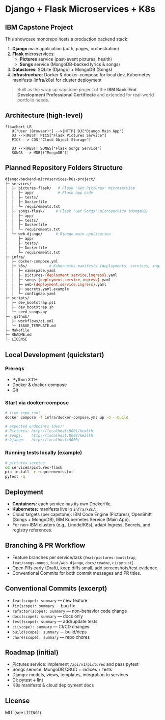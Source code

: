 # Django + Flask Microservices + K8s 
## IBM Capstone Project
This showcase monorepo hosts a production backend stack:
1. **Django** main application (auth, pages, orchestration)    
2. **Flask** microservices:    
    - **Pictures** service (past-event pictures, health)        
    - **Songs** service (MongoDB-backed lyrics & songs)        
3. **Datastores**: SQLite (Django) + MongoDB (Songs)    
4. **Infrastructure**: Docker & docker-compose for local dev, Kubernetes manifests (infra/k8s) for cluster deployment    

> Built as the wrap up capstone project of the **IBM Back-End Development Professional Certificate** and extended for real-world portfolio needs.

## Architecture (high-level)
 ```mermaid
flowchart LR
    U["User (Browser)"] -->|HTTP| DJ["Django Main App"]
    DJ -->|REST| PICS["Flask Pictures Service"]
    PICS --> COS["Cloud Object Storage"]

    DJ -->|REST| SONGS["Flask Songs Service"]
    SONGS --> MDB[("MongoDB")]
```

## Planned Repository Folders Structure
```bash
django-backend-microservices-k8s-project/
├─ services/
│  ├─ pictures-flask/   # Flask 'Get Pictures' microservice
│  │  ├─ app/           # Flask app code
│  │  ├─ tests/
│  │  ├─ Dockerfile
│  │  └─ requirements.txt
│  ├─ songs-flask/     # Flask 'Get Songs' microservice (MongoDB)
│  │  ├─ app/
│  │  ├─ tests/
│  │  ├─ Dockerfile
│  │  └─ requirements.txt
│  └─ web-django/      # Django main application
│     ├─ app/
│     ├─ tests/
│     ├─ Dockerfile
│     └─ requirements.txt
├─ infra/
│  ├─ docker-compose.yml
│  ├─ k8s/          # Kubernetes manifests (deployments, services, ingress, etc.)
│  │  ├─ namespace.yaml
│  │  ├─ pictures-{deployment,service,ingress}.yaml
│  │  ├─ songs-{deployment,service,ingress}.yaml
│  │  ├─ web-{deployment,service,ingress}.yaml
│  │  ├─ secrets.yaml.example
│  │  └─ configmap.yaml
├─ scripts/
│  ├─ dev_bootstrap.ps1
│  ├─ dev_bootstrap.sh
│  └─ seed_songs.py
├─ .github/
│  ├─ workflows/ci.yml
│  └─ ISSUE_TEMPLATE.md
├─ Makefile
├─ README.md
└─ LICENSE 
```

## Local Development (quickstart)

### Prereqs

- Python 3.11+    
- Docker & docker-compose    
- Git    

### Start via docker-compose
```bash
# from repo root
docker compose -f infra/docker-compose.yml up -d --build

# expected endpoints (dev):
# Pictures: http://localhost:8001/health
# Songs:    http://localhost:8002/health
# Django:   http://localhost:8000/ 
```

### Running tests locally (example)
```bash
# pictures service
cd services/pictures-flask
pip install -r requirements.txt
pytest -q 
```

## Deployment
- **Containers:** each service has its own Dockerfile.    
- **Kubernetes:** manifests live in `infra/k8s/`.    
- Cloud targets (per capstone): IBM Code Engine (Pictures), OpenShift (Songs + MongoDB), IBM Kubernetes Service (Main App).    
- For non-IBM clusters (e.g., Linode/K8s), adapt Ingress, Secrets, and registry references.

## Branching & PR Workflow

- Feature branches per service/task (`feat/pictures-bootstrap`, `feat/songs-mongo`, `feat/web-django`, `docs/readme`, `ci/pytest`).    
- Open PRs early (Draft), keep diffs small, add screenshots/test evidence.    
- Conventional Commits for both commit messages and PR titles.    

## Conventional Commits (excerpt)

- `feat(scope): summary` — new feature    
- `fix(scope): summary` — bug fix    
- `refactor(scope): summary` — non-behavior code change    
- `docs(scope): summary` — docs only    
- `test(scope): summary` — add/update tests    
- `ci(scope): summary` — CI/CD changes    
- `build(scope): summary` — build/deps    
- `chore(scope): summary` — repo chores

## Roadmap (initial)
-  Pictures service: implement `/api/v1/pictures` and pass pytest    
-  Songs service: MongoDB CRUD + indices + tests    
-  Django: models, views, templates, integration to services    
-  CI: pytest + lint    
-  K8s manifests & cloud deployment docs

## License
MIT (see `LICENSE`).